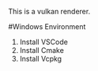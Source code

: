 This is a vulkan renderer.

#Windows Environment
1. Install VSCode
2. Install Cmake
3. Install Vcpkg

